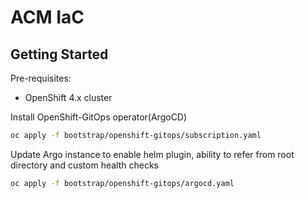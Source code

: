 # ACM IaC

## Getting Started

Pre-requisites:

- OpenShift 4.x cluster

Install OpenShift-GitOps operator(ArgoCD)

```bash
oc apply -f bootstrap/openshift-gitops/subscription.yaml
```

Update Argo instance to enable helm plugin, ability to refer from root directory and custom health checks

```bash
oc apply -f bootstrap/openshift-gitops/argocd.yaml
```
